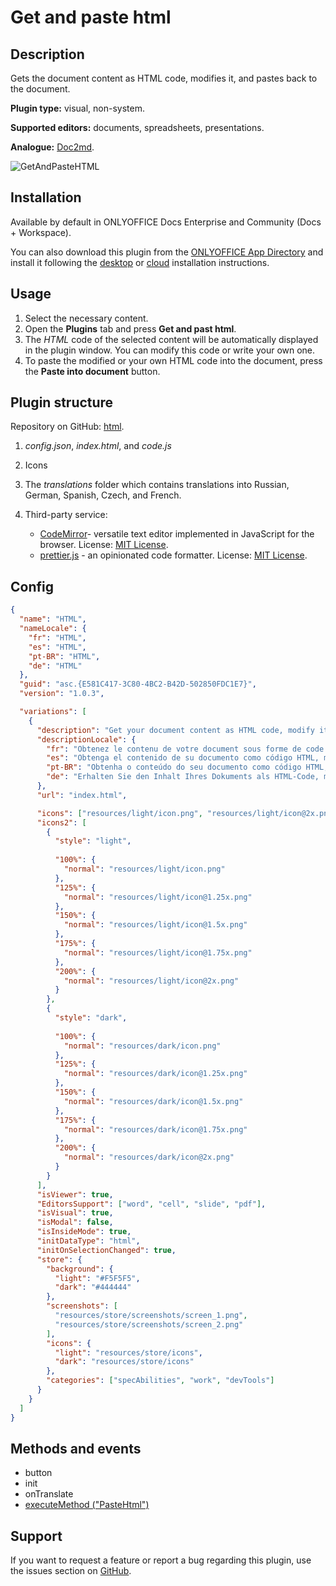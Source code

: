 # Get and paste html

## Description

Gets the document content as HTML code, modifies it, and pastes back to the document.

**Plugin type:** visual, non-system.

**Supported editors:** documents, spreadsheets, presentations.

**Analogue:** [Doc2md](https://github.com/ONLYOFFICE/onlyoffice.github.io/tree/master/sdkjs-plugins/content/doc2md).

![GetAndPasteHTML](/assets/images/plugins/gifs/get-and-paste-html.gif)

## Installation

Available by default in ONLYOFFICE Docs Enterprise and Community (Docs + Workspace).

You can also download this plugin from the [ONLYOFFICE App Directory](https://www.onlyoffice.com/en/app-directory/html) and install it following the [desktop](../installing/onlyoffice-desktop-editors.md) or [cloud](../installing/onlyoffice-cloud.md) installation instructions.

## Usage

1. Select the necessary content.
2. Open the **Plugins** tab and press **Get and past html**.
3. The *HTML* code of the selected content will be automatically displayed in the plugin window. You can modify this code or write your own one.
4. To paste the modified or your own HTML code into the document, press the **Paste into document** button.

## Plugin structure

Repository on GitHub: [html](https://github.com/ONLYOFFICE/onlyoffice.github.io/tree/master/sdkjs-plugins/content/html).

1. *config.json*, *index.html*, and *code.js*

2. Icons

3. The *translations* folder which contains translations into Russian, German, Spanish, Czech, and French.

4. Third-party service:

   - [CodeMirror](https://codemirror.net/)- versatile text editor implemented in JavaScript for the browser. License: [MIT License](https://github.com/ONLYOFFICE/onlyoffice.github.io/blob/master/sdkjs-plugins/content/html/licenses/codemirror.license).
   - [prettier.js](https://github.com/prettier/prettier) - an opinionated code formatter. License: [MIT License](https://github.com/ONLYOFFICE/onlyoffice.github.io/blob/master/sdkjs-plugins/content/html/licenses/prettier.license).

## Config

``` json
{
  "name": "HTML",
  "nameLocale": {
    "fr": "HTML",
    "es": "HTML",
    "pt-BR": "HTML",
    "de": "HTML"
  },
  "guid": "asc.{E581C417-3C80-4BC2-B42D-502850FDC1E7}",
  "version": "1.0.3",

  "variations": [
    {
      "description": "Get your document content as HTML code, modify it, and paste back to the document.",
      "descriptionLocale": {
        "fr": "Obtenez le contenu de votre document sous forme de code HTML, modifiez-le et collez-le dans le document.",
        "es": "Obtenga el contenido de su documento como código HTML, modifíquelo y péguelo de nuevo en el documento.",
        "pt-BR": "Obtenha o conteúdo do seu documento como código HTML, modifique-o e cole-o novamente no documento.",
        "de": "Erhalten Sie den Inhalt Ihres Dokuments als HTML-Code, modifizieren und fügen Sie ihn wieder ins Dokument ein."
      },
      "url": "index.html",

      "icons": ["resources/light/icon.png", "resources/light/icon@2x.png"],
      "icons2": [
        {
          "style": "light",
                    
          "100%": {
            "normal": "resources/light/icon.png"
          },
          "125%": {
            "normal": "resources/light/icon@1.25x.png"
          },
          "150%": {
            "normal": "resources/light/icon@1.5x.png"
          },
          "175%": {
            "normal": "resources/light/icon@1.75x.png"
          },
          "200%": {
            "normal": "resources/light/icon@2x.png"
          }
        },
        {
          "style": "dark",
                    
          "100%": {
            "normal": "resources/dark/icon.png"
          },
          "125%": {
            "normal": "resources/dark/icon@1.25x.png"
          },
          "150%": {
            "normal": "resources/dark/icon@1.5x.png"
          },
          "175%": {
            "normal": "resources/dark/icon@1.75x.png"
          },
          "200%": {
            "normal": "resources/dark/icon@2x.png"
          }
        }
      ],
      "isViewer": true,
      "EditorsSupport": ["word", "cell", "slide", "pdf"],
      "isVisual": true,
      "isModal": false,
      "isInsideMode": true,
      "initDataType": "html",
      "initOnSelectionChanged": true,
      "store": {
        "background": {
          "light": "#F5F5F5",
          "dark": "#444444"
        },
        "screenshots": [
          "resources/store/screenshots/screen_1.png",
          "resources/store/screenshots/screen_2.png"
        ],
        "icons": {
          "light": "resources/store/icons",
          "dark": "resources/store/icons"
        },
        "categories": ["specAbilities", "work", "devTools"]
      }
    }
  ]
}
```

## Methods and events

- button
- init
- onTranslate
- [executeMethod ("PasteHtml")](../../interacting-with-editors/methods/text-document-api/Api/Methods/PasteHtml.md)

## Support

If you want to request a feature or report a bug regarding this plugin, use the issues section on [GitHub](https://github.com/ONLYOFFICE/onlyoffice.github.io/issues).
